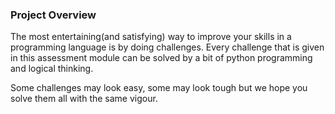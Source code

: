 ### Project Overview

 The most entertaining(and satisfying) way to improve your skills in a programming language is by doing challenges. Every challenge that is given in this assessment module can be solved by a bit of python programming and logical thinking.

Some challenges may look easy, some may look tough but we hope you solve them all with the same vigour.




